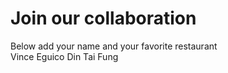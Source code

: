 # Join our collaboration
Below add your name and your favorite restaurant
<br>
Vince Eguico  Din Tai Fung<br>
